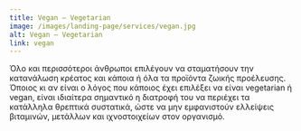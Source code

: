 ```yaml
---
title: Vegan – Vegetarian 
image: /images/landing-page/services/vegan.jpg
alt: Vegan – Vegetarian
link: vegan
---
```


Όλο και περισσότεροι άνθρωποι επιλέγουν να σταματήσουν την κατανάλωση κρέατος και κάποια ή όλα τα προϊόντα ζωικής προέλευσης. Όποιος κι αν είναι ο λόγος που κάποιος έχει επιλέξει να είναι vegetarian ή vegan, είναι ιδιαίτερα σημαντικό  η διατροφή του να περιέχει τα κατάλληλα θρεπτικά συστατικά, ώστε να μην εμφανιστούν ελλείψεις βιταμινών, μετάλλων και ιχνοστοιχείων στον οργανισμό. 